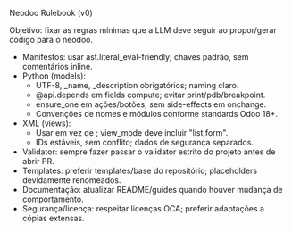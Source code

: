Neodoo Rulebook (v0)

Objetivo: fixar as regras mínimas que a LLM deve seguir ao propor/gerar código para o neodoo.

- Manifestos: usar ast.literal_eval-friendly; chaves padrão, sem comentários inline.
- Python (models):
  - UTF-8, _name, _description obrigatórios; naming claro.
  - @api.depends em fields compute; evitar print/pdb/breakpoint.
  - ensure_one em ações/botões; sem side-effects em onchange.
  - Convenções de nomes e módulos conforme standards Odoo 18+.
- XML (views):
  - Usar <list> em vez de <tree>; view_mode deve incluir "list,form".
  - IDs estáveis, sem conflito; dados de segurança separados.
- Validator: sempre fazer passar o validator estrito do projeto antes de abrir PR.
- Templates: preferir templates/base do repositório; placeholders devidamente renomeados.
- Documentação: atualizar README/guides quando houver mudança de comportamento.
- Segurança/licença: respeitar licenças OCA; preferir adaptações a cópias extensas.
